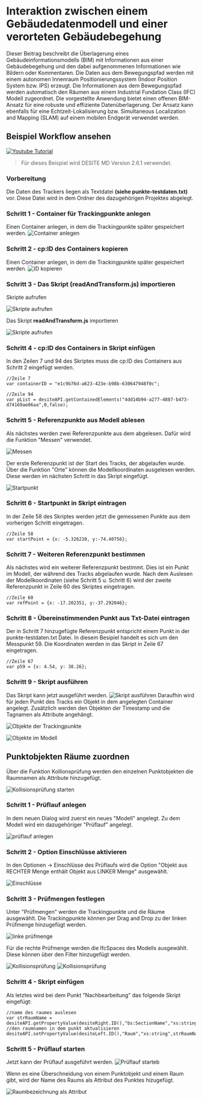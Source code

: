 # Interaktion zwischen einem Gebäudedatenmodell und einer verorteten Gebäudebegehung

Dieser Beitrag beschreibt die Überlagerung eines Gebäudeinformationsmodells (BIM) mit Informationen aus einer Gebäudebegehung und den dabei aufgenommenen Informationen wie Bildern oder Kommentaren. Die Daten aus dem Bewegungspfad werden mit einem autonomen Innenraum Positionierungssystem (Indoor Position System bzw. IPS) erzeugt.  Die Informationen aus dem Bewegungspfad werden automatisch den Räumen aus einem Industrial Fundation Class (IFC) Modell zugeordnet. Die vorgestellte Anwendung bietet einen offenen BIM-Ansatz für eine robuste und effiziente Datenüberlagerung. Der Ansatz kann ebenfalls für eine Echtzeit-Lokalisierung bzw. Simultaneous Localization and Mapping (SLAM) auf einem mobilen Endgerät verwendet werden.

## Beispiel Workflow ansehen

[![Youtube Tutorial](./doc/img/youtube.jpg)](https://youtu.be/i-E0W5LkjS8 "Besipiel Workflow Youtube")

> Für dieses Beispiel wird DESITE MD Version 2.6.1 verwendet.
> 
### Vorbereitung

Die Daten des Trackers liegen als Textdatei **(siehe punkte-testdaten.txt)** vor. Diese Datei wird in dem Ordner des dazugehörigen Projektes abgelegt.

### Schritt 1 - Container für Trackingpunkte anlegen
Einen Container anlegen, in dem die Trackingpunkte später gespeichert werden.
![Container anlegen](doc/img/container-anlegen.jpg)
### Schritt 2 - cp:ID des Containers kopieren
Einen Container anlegen, in dem die Trackingpunkte später gespeichert werden.
![ID kopieren](doc/img/cpID-container.jpg)
### Schritt 3 - Das Skript (readAndTransform.js) importieren
Skripte aufrufen

![Skripte aufrufen](doc/img/skripte%20aufrufen.jpg)

Das Skript **readAndTransform.js** importieren

![Skripte aufrufen](doc/img/skript%20importieren.jpg)

### Schritt 4 - cp:ID des Containers in Skript einfügen
In den Zeilen 7 und 94 des Skriptes muss die cp:ID des Containers aus Schritt 2 eingefügt werden.

``` JS
//Zeile 7
var containerID = "e1c9b76d-a623-423e-b98b-630647948f0c";

//Zeile 94
var pList = desiteAPI.getContainedElements("4dd14b94-a277-4887-b473-d74169ae06aa",0,false);
```

### Schritt 5 - Referenzpunkte aus Modell ablesen
Als nächstes werden zwei Referenzpunkte aus dem abgelesen. Dafür wird die Funktion "Messen" verwendet.

![Messen](doc/img/punkte-messen.jpg)

Der erste Referenzpunkt ist der Start des Tracks, der abgelaufen wurde. Über die Funktion "Orte" können die Modellkoordinaten ausgelesen werden. Diese werden im nächsten Schritt in das Skript eingefügt.

![Startpunkt](doc/img/startpunkt-messen.jpg)

### Schritt 6 - Startpunkt in Skript eintragen
In der Zeile 58 des Skriptes werden jetzt die gemessenen Punkte aus dem vorherigen Schritt eingetragen.

``` JS
//Zeile 58
var startPoint = {x: -5.326210, y:-74.40756};
```

### Schritt 7 - Weiteren Referenzpunkt bestimmen
Als nächstes wird ein weiterer Referenzpunkt bestimmt. Dies ist ein Punkt im Modell, der während des Tracks abgelaufen wurde. Nach dem Auslesen der Modellkoordinaten (siehe Schritt 5 u. Schritt 6) wird der zweite Referenzpunkt in Zeile 60 des Skriptes eingetragen.

``` JS
//Zeile 60
var refPoint = {x: -17.202351, y:-37.292046};
```

### Schritt 8 - Übereinstimmenden Punkt aus Txt-Datei eintragen
Der in Schritt 7 hinzugefügte Referenzpunkt entspricht einem Punkt in der punkte-testdaten.txt Datei. In diesem Besipiel handelt es sich um den Messpunkt 59. Die Koordinaten werden in das Skript in Zeile 67 eingetragen.
``` JS
//Zeile 67
var p59 = {x: 4.54, y: 38.26};
```
### Schritt 9 - Skript ausführen
Das Skript kann jetzt ausgeführt werden.
![Skript ausführen](doc/img/run-skript.jpg)
Daraufhin wird für jeden Punkt des Tracks ein Objekt in dem angelegten Container angelegt. Zusätzlich werden den Objekten der Timestamp und die Tagnamen als Attribute angehängt.

![Objekte der Trackingpunkte](./doc/img/punkte-als-objekte.jpg)

![Objekte im Modell](./doc/img/objekte-im-modell.jpg)

## Punktobjekten Räume zuordnen

Über die Funktion Kollionsprüfung werden den einzelnen Punktobjekten die Raumnamen als Attribute hinzugefügt.

![Kollisionsprüfung starten](./doc/img/kollisionsprüfung-starten.jpg)

### Schritt 1 - Prüflauf anlegen
In dem neuen Dialog wird zuerst ein neues "Modell" angelegt. Zu dem Modell wird ein dazugehöriger "Prüflauf" angelegt.

![prüflauf anlegen](./doc/img/prüflauf%20anlegen.jpg)

### Schritt 2 - Option Einschlüsse aktivieren
In den Optionen -> Einschlüsse des Prüflaufs wird die Option "Objekt aus RECHTER Menge enthält Objekt aus LINKER Menge" ausgewählt.

![Einschlüsse](./doc/img/einschlüsse.jpg)

### Schritt 3 - Prüfmengen festlegen
Unter "Prüfmengen" werden die Trackingpunkte und die Räume ausgewählt. Die Trackingpunkte können per Drag and Drop zu der linken Prüfmenge hinzugefügt werden.

![linke prüfmenge](./doc/img/trackingpunkte%20linke%20prüfmenge.jpg)

Für die rechte Prüfmenge werden die IfcSpaces des Modells ausgewählt. Diese können über den Filter hinzugefügt werden.

![Kollisionsprüfung](./doc/img/filter%20rechte%20prüfmenge.jpg)
![Kollisionsprüfung](./doc/img/optionen%20des%20filters.jpg)

### Schritt 4 - Skript einfügen
Als letztes wird bei dem Punkt "Nachbearbeitung" das folgende Skript eingefügt:
``` JS
//name des raumes auslesen
var strRaumName = desiteAPI.getPropertyValue(desiteRight.ID(),"bs:SectionName","xs:string")
//den raumnamen in dem punkt aktualisieren
desiteAPI.setPropertyValue(desiteLeft.ID(),"Raum","xs:string",strRaumName);
```
### Schritt 5 - Prüflauf starten
Jetzt kann der Prüflauf ausgeführt werden.
![Prüflauf starteb](./doc/img/prüflauf%20starten.jpg)

Wenn es eine Überschneidung von einem Punktobjekt und einem Raum gibt, wird der Name des Raums als Attribut des Punktes hizugefügt.

![Raumbezeichnung als Attribut](./doc/img/raumnummer-als-attribute.jpg)
